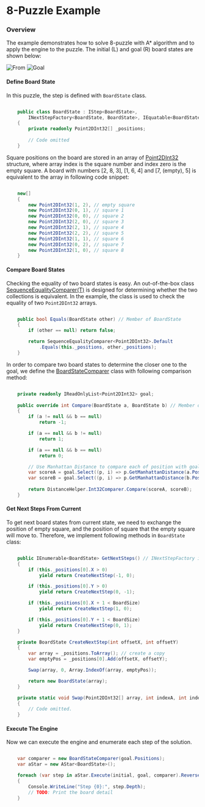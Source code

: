 # 8-Puzzle Example

### Overview

The example demonstrates how to solve 8-puzzle with A\* algorithm and to apply the engine to the puzzle. The initial (L) and goal (R) board states are shown below: 

![From](http://www.8puzzle.com/images/8_puzzle_start_state_a.png)
![Goal](http://www.8puzzle.com/images/8_puzzle_goal_state_a.png)

#### Define Board State 

In this puzzle, the step is defined with `BoardState` class.

```cs

    public class BoardState : IStep<BoardState>, 
        INextStepFactory<BoardState, BoardState>, IEquatable<BoardState>
    { 
        private readonly Point2DInt32[] _positions;
        
        // Code omitted 
    }
```

Square positions on the board are stored in an array of [Point2DInt32](https://github.com/rvhuang/heuristic-suite/blob/master/AlgorithmForce.HeuristicSuite/Point2DInt32.cs) structure, where array index is the square number and index zero is the empty square. A board with numbers [2, 8, 3], [1, 6, 4] and [7, (empty), 5] is equivalent to the array in following code snippet:

```cs

    new[]
    {
        new Point2DInt32(1, 2), // empty square 
        new Point2DInt32(0, 1), // square 1
        new Point2DInt32(0, 0), // square 2
        new Point2DInt32(2, 0), // square 3
        new Point2DInt32(2, 1), // square 4
        new Point2DInt32(2, 2), // square 5
        new Point2DInt32(1, 1), // square 6
        new Point2DInt32(0, 2), // square 7
        new Point2DInt32(1, 0), // square 8
    }
```

#### Compare Board States

Checking the equality of two board states is easy. An out-of-the-box class [SequenceEqualityComparer(T)](https://github.com/rvhuang/heuristic-suite/blob/master/AlgorithmForce.HeuristicSuite/SequenceEqualityComparer.cs) is designed for determining whether the two collections is equivalent. In the example, the class is used to check the equality of two `Point2DInt32` arrays.

```cs

    public bool Equals(BoardState other) // Member of BoardState
    {
        if (other == null) return false;

        return SequenceEqualityComparer<Point2DInt32>.Default
            .Equals(this._positions, other._positions);
    }
```

In order to compare two board states to determine the closer one to the goal, we define the [BoardStateComparer](https://github.com/rvhuang/heuristic-suite/blob/master/AlgorithmForce.Example.EightPuzzle/BoardStateComparer.cs) class with following comparison method: 

```cs

    private readonly IReadOnlyList<Point2DInt32> goal;
    
    public override int Compare(BoardState a, BoardState b) // Member of BoardStateComparer
    {
        if (a != null && b == null)
            return -1;

        if (a == null && b != null)
            return 1;

        if (a == null && b == null)
            return 0;

        // Use Manhattan Distance to compare each of position with goal.
        var scoreA = goal.Select((p, i) => p.GetManhattanDistance(a.Positions[i])).Sum();
        var scoreB = goal.Select((p, i) => p.GetManhattanDistance(b.Positions[i])).Sum();
            
        return DistanceHelper.Int32Comparer.Compare(scoreA, scoreB);
    }
```

#### Get Next Steps From Current

To get next board states from current state, we need to exchange the position of empty square, and the position of square that the empty square will move to. Therefore, we implement following methods in `BoardState` class:

```cs

    public IEnumerable<BoardState> GetNextSteps() // INextStepFactory implementation
    {
        if (this._positions[0].X > 0)
            yield return CreateNextStep(-1, 0);

        if (this._positions[0].Y > 0)
            yield return CreateNextStep(0, -1);

        if (this._positions[0].X + 1 < BoardSize)
            yield return CreateNextStep(1, 0);

        if (this._positions[0].Y + 1 < BoardSize)
            yield return CreateNextStep(0, 1);
    }

    private BoardState CreateNextStep(int offsetX, int offsetY)
    {
        var array = _positions.ToArray(); // create a copy
        var emptyPos = _positions[0].Add(offsetX, offsetY);

        Swap(array, 0, Array.IndexOf(array, emptyPos));

        return new BoardState(array);
    }

    private static void Swap(Point2DInt32[] array, int indexA, int indexB)
    {
        // Code omitted.
    }
```

#### Execute The Engine

Now we can execute the engine and enumerate each step of the solution.

```cs

    var comparer = new BoardStateComparer(goal.Positions);
    var aStar = new AStar<BoardState>();

    foreach (var step in aStar.Execute(initial, goal, comparer).Reverse().Enumerate())
    {
        Console.WriteLine("Step {0}:", step.Depth);
        // TODO: Print the board detail
    }

```

